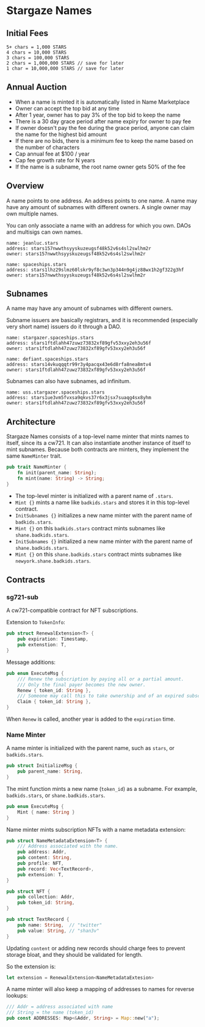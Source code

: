 # Stargaze Names

## Initial Fees

```
5+ chars = 1,000 STARS
4 chars = 10,000 STARS
3 chars = 100,000 STARS
2 chars = 1,000,000 STARS // save for later
1 char = 10,000,000 STARS // save for later
```

## Annual Auction

- When a name is minted it is automatically listed in Name Marketplace
- Owner can accept the top bid at any time
- After 1 year, owner has to pay 3% of the top bid to keep the name
- There is a 30 day grace period after name expiry for owner to pay fee
- If owner doesn't pay the fee during the grace period, anyone can claim the name for the highest bid amount
- If there are no bids, there is a minimum fee to keep the name based on the number of characters
- Cap annual fee at $100 / year
- Cap fee growth rate for N years
- If the name is a subname, the root name owner gets 50% of the fee

## Overview

A name points to one address. An address points to one name. A name may have any amount of subnames with different owners. A single owner may own multiple names.

You can only associate a name with an address for which you own. DAOs and multisigs can own names.

```
name: jeanluc.stars
address: stars157nwwthsyyskuzeugsf48k52v6s4sl2swlhm2r
owner: stars157nwwthsyyskuzeugsf48k52v6s4sl2swlhm2r
```

```
name: spaceships.stars
address: stars1lhz29slmz60lskr9yf8c3wn3p344n9g4jz88wx1h2gf322g3hf
owner: stars157nwwthsyyskuzeugsf48k52v6s4sl2swlhm2r
```

## Subnames

A name may have any amount of subnames with different owners.

Subname issuers are basically registrars, and it is recommended (especially very short name) issuers do it through a DAO.

```
name: stargazer.spaceships.stars
address: stars1ftdlahh47zuwz73832xf89gfv53xxy2eh3u56f
owner: stars1ftdlahh47zuwz73832xf89gfv53xxy2eh3u56f
```

```
name: defiant.spaceships.stars
address: stars14vkuqqqtr99r3y4pacqx43e6d8rfa8nea8mtv4
owner: stars1ftdlahh47zuwz73832xf89gfv53xxy2eh3u56f
```

Subnames can also have subnames, ad infinitum.

```
name: uss.stargazer.spaceships.stars
address: stars1ue3vm5fvxsa9qkvs37r6x3jsx7suaqg4sx8yhm
owner: stars1ftdlahh47zuwz73832xf89gfv53xxy2eh3u56f
```

## Architecture

Stargaze Names consists of a top-level name minter that mints names to itself, since its a cw721. It can also instantiate another instance of itself to mint subnames. Because both contracts are minters, they implement the same `NameMinter` trait.

```rs
pub trait NameMinter {
    fn init(parent_name: String);
    fn mint(name: String) -> String;
}
```

- The top-level minter is initialized with a parent name of `.stars`.
- `Mint {}` mints a name like `badkids.stars` and stores it in this top-level contract.
- `InitSubnames {}` initializes a new name minter with the parent name of `badkids.stars`.
- `Mint {}` on this `badkids.stars` contract mints subnames like `shane.badkids.stars`.
- `InitSubnames {}` initialized a new name minter with the parent name of `shane.badkids.stars`.
- `Mint {}` on this `shane.badkids.stars` contract mints subnames like `newyork.shane.badkids.stars`.

## Contracts

### sg721-sub

A cw721-compatible contract for NFT subscriptions.

Extension to `TokenInfo`:

```rs
pub struct RenewalExtension<T> {
    pub expiration: Timestamp,
    pub extenstion: T,
}
```

Message additions:

```rs
pub enum ExecuteMsg {
    /// Renew the subscription by paying all or a partial amount.
    /// Only the final payer becomes the new owner.
    Renew { token_id: String },
    /// Someone may call this to take ownership and of an expired subscription
    Claim { token_id: String },
}
```

When `Renew` is called, another year is added to the `expiration` time.

### Name Minter

A name minter is initialized with the parent name, such as `stars`, or `badkids.stars`.

```rs
pub struct InitializeMsg {
    pub parent_name: String,
}
```

The mint function mints a new name (`token_id`) as a subname. For example, `badkids.stars`, or `shane.badkids.stars`.

```rs
pub enum ExecuteMsg {
    Mint { name: String }
}
```

Name minter mints subscription NFTs with a name metadata extension:

```rs
pub struct NameMetadataExtension<T> {
    /// Address associated with the name.
    pub address: Addr,
    pub content: String,
    pub profile: NFT,
    pub record: Vec<TextRecord>,
    pub extension: T,
}

pub struct NFT {
    pub collection: Addr,
    pub token_id: String,
}

pub struct TextRecord {
    pub name: String,  // "twitter"
    pub value: String, // "shan3v"
}
```

Updating `content` or adding new records should charge fees to prevent storage bloat, and they should be validated for length.

So the extension is:

```rs
let extension = RenewalExtension<NameMetadataExtesion>
```

A name minter will also keep a mapping of addresses to names for reverse lookups:

```rs
/// Addr = address associated with name
/// String = the name (token_id)
pub const ADDRESSES: Map<&Addr, String> = Map::new("a");
```
